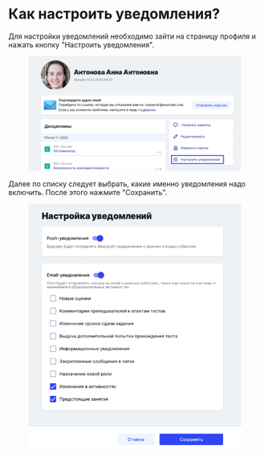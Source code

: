 # Как настроить уведомления?

Для настройки уведомлений необходимо зайти на страницу профиля и нажать кнопку "Настроить уведомления".

<figure><img src=".gitbook/assets/image (122).png" alt=""><figcaption></figcaption></figure>

Далее по списку следует выбрать, какие именно уведомления надо включить. После этого нажмите "Сохранить".

<figure><img src=".gitbook/assets/image (123).png" alt=""><figcaption></figcaption></figure>
